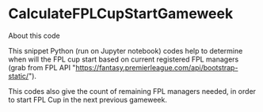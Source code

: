 # CalculateFPLCupStartGameweek

About this code

This snippet Python (run on Jupyter notebook) codes help to determine when will the FPL cup start based on current registered FPL managers 
(grab from FPL API "https://fantasy.premierleague.com/api/bootstrap-static/"). 

This codes also give the count of remaining FPL managers needed, in order to start FPL Cup in the next previous gameweek.
